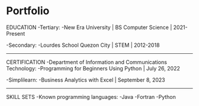 # Portfolio

EDUCATION
  -Tertiary:
    -New Era University | BS Computer Science | 2021-Present
    
  -Secondary:
    -Lourdes School Quezon City | STEM | 2012-2018
  
-----
CERTIFICATION
  -Department of Information and Communications Technology:
    -Programming for Beginners Using Python | July 26, 2022
    
  -Simplilearn:
    -Business Analytics with Excel | September 8, 2023
    
    
-----
SKILL SETS
  -Known programming languages:
    -Java
    -Fortran
    -Python
